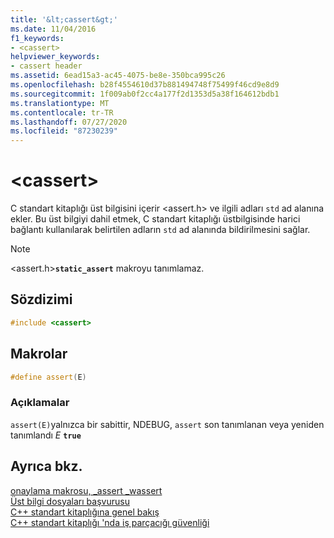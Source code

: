```yaml
---
title: '&lt;cassert&gt;'
ms.date: 11/04/2016
f1_keywords:
- <cassert>
helpviewer_keywords:
- cassert header
ms.assetid: 6ead15a3-ac45-4075-be8e-350bca995c26
ms.openlocfilehash: b28f4554610d37b881494748f75499f46cd9e8d9
ms.sourcegitcommit: 1f009ab0f2cc4a177f2d1353d5a38f164612bdb1
ms.translationtype: MT
ms.contentlocale: tr-TR
ms.lasthandoff: 07/27/2020
ms.locfileid: "87230239"
---
```

# <a name="ltcassertgt"></a>&lt;cassert&gt;

C standart kitaplığı üst bilgisini içerir \<assert.h> ve ilgili adları `std` ad alanına ekler. Bu üst bilgiyi dahil etmek, C standart kitaplığı üstbilgisinde harici bağlantı kullanılarak belirtilen adların `std` ad alanında bildirilmesini sağlar.

> [!NOTE]
> \<assert.h>**`static_assert`** makroyu tanımlamaz.

## <a name="syntax"></a>Sözdizimi

```cpp
#include <cassert>
```

## <a name="macros"></a>Makrolar

```cpp
#define assert(E)
```

### <a name="remarks"></a>Açıklamalar

`assert(E)`yalnızca bir sabittir, NDEBUG, `assert` son tanımlanan veya yeniden tanımlandı *E* **`true`**

## <a name="see-also"></a>Ayrıca bkz.

[onaylama makrosu, _assert _wassert](../c-runtime-library/reference/assert-macro-assert-wassert.md)\
[Üst bilgi dosyaları başvurusu](../standard-library/cpp-standard-library-header-files.md)\
[C++ standart kitaplığına genel bakış](../standard-library/cpp-standard-library-overview.md)\
[C++ standart kitaplığı 'nda iş parçacığı güvenliği](../standard-library/thread-safety-in-the-cpp-standard-library.md)
